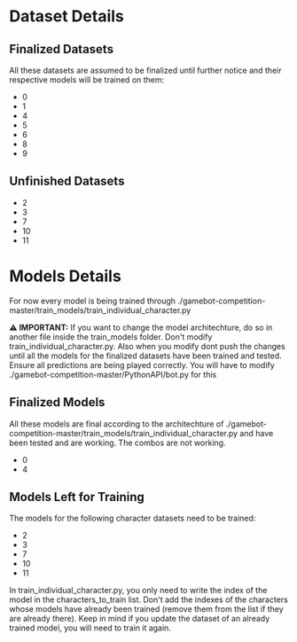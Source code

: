 # Dataset Details

## Finalized Datasets

All these datasets are assumed to be finalized until further notice and their respective models will be trained on them:

- 0
- 1
- 4
- 5
- 6
- 8
- 9


## Unfinished Datasets

- 2
- 3
- 7
- 10
- 11

# Models Details

For now every model is being trained through ./gamebot-competition-master/train_models/train_individual_character.py

 **⚠️ IMPORTANT:** If you want to change the model architechture, do so in another file inside the train_models folder. Don't modify train_individual_character.py. Also when you modify dont push the changes until all the models for the finalized datasets have been trained and tested. Ensure all predictions are being played correctly. You will have to modify ./gamebot-competition-master/PythonAPI/bot.py for this

## Finalized Models

All these models are final according to the architechture of ./gamebot-competition-master/train_models/train_individual_character.py
and have been tested and are working. The combos are not working.

- 0
- 4

## Models Left for Training

The models for the following character datasets need to be trained:

- 2
- 3
- 7
- 10
- 11

In train_individual_character.py, you only need to write the index of the model in the characters_to_train list. Don't add the indexes of the characters whose models have already been trained (remove them from the list if they are already there). Keep in mind if you update the dataset of an already trained model, you will need to train it again.